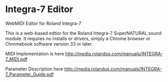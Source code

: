 Integra-7 Editor
================

WebMIDI Editor for Roland Integra-7


This is a web-based edtior for the Roland Integra-7 SuperNATURAL sound module. It requires no installs 
or drivers, simply a Chrome browser or Chromebook software version 33 or later. 

MIDI Implementation is here
http://media.rolandus.com/manuals/INTEGRA-7_MIDI.pdf

Parameter Description here
http://media.rolandus.com/manuals/INTEGRA-7_Parameter_Guide.pdf
